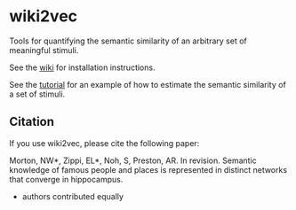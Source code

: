 # wiki2vec
Tools for quantifying the semantic similarity of an arbitrary set of meaningful stimuli.

See the [wiki](https://github.com/prestonlab/wiki2vec/wiki#installation) for installation instructions.

See the [tutorial](https://github.com/prestonlab/wiki2vec/wiki/wiki2vec-Tutorial) for an example of how to estimate the semantic similarity of a set of stimuli.

## Citation

If you use wiki2vec, please cite the following paper:

Morton, NW*, Zippi, EL*, Noh, S, Preston, AR. In revision. Semantic knowledge of famous people and places is represented in distinct networks that converge in hippocampus.
* authors contributed equally
